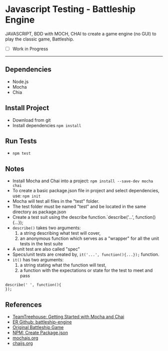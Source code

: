 # Javascript Testing - Battleship Engine

JAVASCRIPT, BDD with MOCH, CHAI to create a game engine (no GUI) to play the classic game, Battleship.

- [ ] Work in Progress

-----------------------------------------------

## Dependencies
- Node.js
- Mocha
- Chia

## Install Project

- Download from git
- Install dependencies `npm install`

## Run Tests

- `npm test`


## Notes

- Install Mocha and Chai into a project: `npm install --save-dev mocha chai`
- To create a basic package.json file in project and select dependencies, use: `npm init`
- Mocha will test all files in the "test" folder.
- The test folder must be named "test" and be located in the same directory as package.json
- Create a test suit using the describe function.`describe('...', function(){...});
- `describe()` takes two arguments: 
    1. a string describing what test will cover, 
    2. an anonymous function which serves as a "wrapper" for all the unit tests in the test suite
- A unit test are also called "spec"
- Specs/unit tests are created by, `it('...', function(){...});` function.
- `it()` has two arguments: 
    1. a string stating what the function will test,
    2. a function with the expectations or state for the test to meet and pass



```
describe(' ', function(){
});
``` 


## References
- [TeamTreehouse: Getting Started with Mocha and Chai](https://teamtreehouse.com/library/javascript-unit-testing/behavior-driven-development-with-mocha-chai/getting-started-with-mocha-and-chai)
- [ER Github: battleship-engine](https://github.com/EdwardRutz/battleship-engine)
- [Original Battleship Game](https://www.hasbro.com/en-us/product/battleship-game-retro-series-1967-edition:F9D20F7E-2C1D-4261-BB10-FF8B648AA5C8)
- [NPM: Create Package.json](https://docs.npmjs.com/cli/init)
- [mochajs.org](https://mochajs.org/)
- [chaijs.org](http://chaijs.com/api/bdd/)
